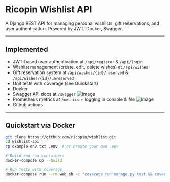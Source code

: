 # Ricopin Wishlist API

A Django REST API for managing personal wishlists, gift reservations, and user authentication.
Powered by JWT, Docker, Swagger.

---

## Implemented

- JWT-based user authentication at `/api/register` & `/api/login`
- Wishlist management (create, edit, delete wishes) at `/api/wishes`
- Gift reservation system at `/api/wishes/{id}/reserved` & `/api/wishes/{id}/unreserved`
- Unit tests with coverage (see Quickstart)
- Docker
- Swagger API docs at `/swagger`
![Image](https://github.com/user-attachments/assets/ecdd37c5-1616-43c9-8ba9-6f08a1fec726)
- Prometheus metrics at `/metrics` + logging in console & file 
![Image](https://github.com/user-attachments/assets/5e85cdce-fe02-428d-992e-64e9707c287a)
- Github actions

---

## Quickstart via Docker

```bash
git clone https://github.com/r1copin/wishlist.git
cd wishlist-api
cp example-env.txt .env  # or create your own .env

# Build and run containers
docker-compose up --build

# Run tests with coverage
docker-compose run --rm web sh -c "coverage run manage.py test && coverage report"

